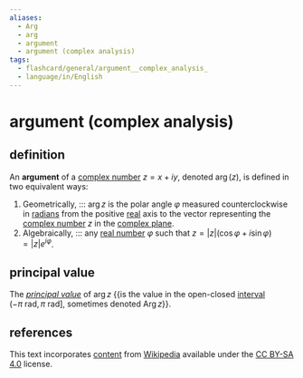 ```yaml
---
aliases:
  - Arg
  - arg
  - argument
  - argument (complex analysis)
tags:
  - flashcard/general/argument__complex_analysis_
  - language/in/English
---
```


# argument (complex analysis)

## definition

An __argument__ of a [complex number](complex%20number.md) $z = x + iy$, denoted $\operatorname{arg}(z)$, is defined in two equivalent ways:

1. Geometrically, ::: $\arg z$ is the polar angle $\varphi$ measured counterclockwise in [radians](radian.md) from the positive [real](real%20number.md) axis to the vector representing the [complex number](complex%20number.md) $z$ in the [complex plane](complex%20plane.md). <!--SR:!2024-10-20,235,330!2024-12-09,204,328-->
2. Algebraically, ::: any [real number](real%20number.md) $\varphi$ such that $z = \lvert z \rvert (\cos \varphi + i \sin \varphi) = \lvert z \rvert e^{i \varphi}$. <!--SR:!2025-08-09,438,310!2024-06-11,71,328-->

## principal value

The _[principal value](principal%20value.md)_ of $\arg z$ {{is the value in the open-closed [interval](interval%20(mathematics).md) $(-\pi \mathrm{\ rad},\pi \mathrm{\ rad}]$, sometimes denoted $\operatorname{Arg} z$}}. <!--SR:!2024-12-30,290,330-->

## references

This text incorporates [content](https://en.wikipedia.org/wiki/argument_(complex_analysis)) from [Wikipedia](Wikipedia.md) available under the [CC BY-SA 4.0](https://creativecommons.org/licenses/by-sa/4.0/) license.
